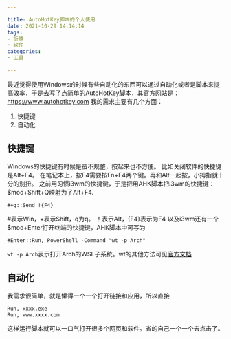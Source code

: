 ```yaml
---

title: AutoHotKey脚本的个人使用
date: 2021-10-29 14:14:14
tags: 
- 折腾
- 软件
categories: 
- 工具

---
```



最近觉得使用Windows的时候有些自动化的东西可以通过自动化或者是脚本来提高效率，于是去写了点简单的AutoHotKey脚本，其官方网站是：https://www.autohotkey.com
我的需求主要有几个方面：

1. 快捷键
2. 自动化
## 快捷键
Windows的快捷键有时候是蛮不规整，按起来也不方便。
比如关闭软件的快捷键是Alt+F4。
在笔记本上，按F4需要按Fn+F4两个键。再和Alt一起按，小拇指就十分的别扭。
之前用习惯i3wm的快捷键，于是把用AHK脚本把i3wm的快捷键：$mod+Shift+Q映射为了Alt+F4.
```
#+q::Send !{F4}
```
#表示Win，+表示Shift，q为q。
！表示Alt，{F4}表示为F4
以及i3wm还有一个$mod+Enter打开终端的快捷键，AHK脚本中可写为
```
#Enter::Run, PowerShell -Command "wt -p Arch"
```
`wt -p Arch`表示打开Arch的WSL子系统。wt的其他方法可见[官方文档](https://docs.microsoft.com/zh-cn/windows/terminal/command-line-arguments?tabs=windows)

## 自动化
我需求很简单，就是懒得一个一个打开链接和应用，所以直接
```
Run, xxxx.exe
Run, www.xxxx.com
```
这样运行脚本就可以一口气打开很多个网页和软件。省的自己一个一个去点击了。



